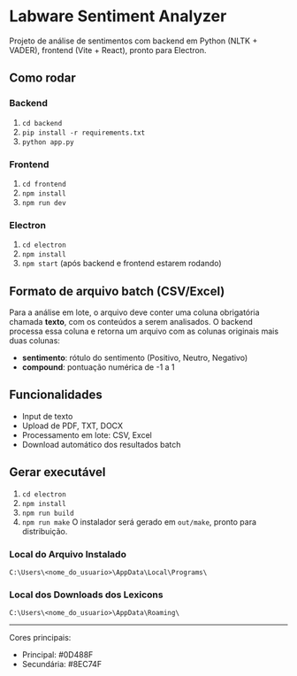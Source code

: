 # Labware Sentiment Analyzer

Projeto de análise de sentimentos com backend em Python (NLTK + VADER), frontend (Vite + React), pronto para Electron.

## Como rodar

### Backend
1. `cd backend`
2. `pip install -r requirements.txt`
3. `python app.py`

### Frontend
1. `cd frontend`
2. `npm install`
3. `npm run dev`

### Electron
1. `cd electron`
2. `npm install`
3. `npm start` (após backend e frontend estarem rodando)

## Formato de arquivo batch (CSV/Excel)
Para a análise em lote, o arquivo deve conter uma coluna obrigatória chamada **texto**, com os conteúdos a serem analisados. O backend processa essa coluna e retorna um arquivo com as colunas originais mais duas colunas:
- **sentimento**: rótulo do sentimento (Positivo, Neutro, Negativo)
- **compound**: pontuação numérica de -1 a 1

## Funcionalidades
- Input de texto
- Upload de PDF, TXT, DOCX
- Processamento em lote: CSV, Excel
- Download automático dos resultados batch

## Gerar executável
1. `cd electron`
2. `npm install`
3. `npm run build`
4. `npm run make`
O instalador será gerado em `out/make`, pronto para distribuição.

### Local do Arquivo Instalado

    C:\Users\<nome_do_usuario>\AppData\Local\Programs\

### Local dos Downloads dos Lexicons

    C:\Users\<nome_do_usuario>\AppData\Roaming\

---
Cores principais:
- Principal: #0D488F
- Secundária: #8EC74F
